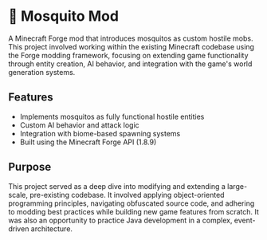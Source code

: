 # 🦟 Mosquito Mod

A Minecraft Forge mod that introduces mosquitos as custom hostile mobs. This project involved working within the existing Minecraft codebase using the Forge modding framework, focusing on extending game functionality through entity creation, AI behavior, and integration with the game's world generation systems.

## Features

- Implements mosquitos as fully functional hostile entities
- Custom AI behavior and attack logic
- Integration with biome-based spawning systems
- Built using the Minecraft Forge API (1.8.9)

## Purpose

This project served as a deep dive into modifying and extending a large-scale, pre-existing codebase. It involved applying object-oriented programming principles, navigating obfuscated source code, and adhering to modding best practices while building new game features from scratch. It was also an opportunity to practice Java development in a complex, event-driven architecture.

